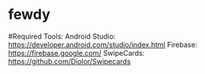 # fewdy

#Required Tools:
Android Studio: https://developer.android.com/studio/index.html
Firebase: https://firebase.google.com/
SwipeCards: https://github.com/Diolor/Swipecards

